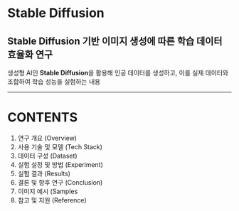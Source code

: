 # Stable Diffusion
##  Stable Diffusion 기반 이미지 생성에 따른 학습 데이터 효율화 연구
생성형 AI인 **Stable Diffusion**을 활용해 인공 데이터를 생성하고, 이를 실제 데이터와 조합하여 학습 성능을 실험하는 내용

---

# CONTENTS
1. 연구 개요 (Overview)
2. 사용 기술 및 모델 (Tech Stack)
3. 데이터 구성 (Dataset)
4. 실험 설정 및 방법 (Experiment)
5. 실험 결과 (Results)
6. 결론 및 향후 연구 (Conclusion)
7. 이미지 예시 (Samples
8. 참고 및 지원 (Reference)
  
